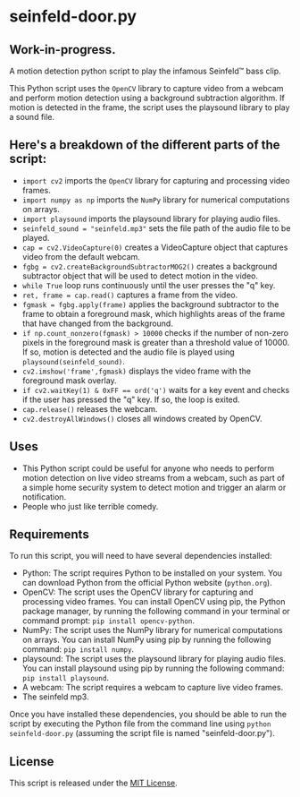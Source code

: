 # seinfeld-door.py
## Work-in-progress.
A motion detection python script to play the infamous Seinfeld™ bass clip.

This Python script uses the `OpenCV` library to capture video from a webcam and perform motion detection using a background subtraction algorithm. If motion is detected in the frame, the script uses the playsound library to play a sound file.

## Here's a breakdown of the different parts of the script:

* `import cv2` imports the `OpenCV` library for capturing and processing video frames.
* `import numpy as np` imports the `NumPy` library for numerical computations on arrays.
* `import playsound` imports the playsound library for playing audio files.
* `seinfeld_sound = "seinfeld.mp3"` sets the file path of the audio file to be played.
* `cap = cv2.VideoCapture(0)` creates a VideoCapture object that captures video from the default webcam.
* `fgbg = cv2.createBackgroundSubtractorMOG2()` creates a background subtractor object that will be used to detect motion in the video.
* `while True` loop runs continuously until the user presses the "q" key.
* `ret, frame = cap.read()` captures a frame from the video.
* `fgmask = fgbg.apply(frame)` applies the background subtractor to the frame to obtain a foreground mask, which highlights areas of the frame that have changed from the background.
* `if np.count_nonzero(fgmask) > 10000` checks if the number of non-zero pixels in the foreground mask is greater than a threshold value of 10000. If so, motion is detected and the audio file is played using `playsound(seinfeld_sound)`.
* `cv2.imshow('frame',fgmask)` displays the video frame with the foreground mask overlay.
* `if cv2.waitKey(1) & 0xFF == ord('q')` waits for a key event and checks if the user has pressed the "q" key. If so, the loop is exited.
* `cap.release()` releases the webcam.
* `cv2.destroyAllWindows()` closes all windows created by OpenCV.

## Uses
* This Python script could be useful for anyone who needs to perform motion detection on live video streams from a webcam, such as part of a simple home security system to detect motion and trigger an alarm or notification.
* People who just like terrible comedy.

## Requirements
To run this script, you will need to have several dependencies installed:
* Python: The script requires Python to be installed on your system. You can download Python from the official Python website (`python.org`).
* OpenCV: The script uses the OpenCV library for capturing and processing video frames. You can install OpenCV using pip, the Python package manager, by running the following command in your terminal or command prompt: `pip install opencv-python`.
* NumPy: The script uses the NumPy library for numerical computations on arrays. You can install NumPy using pip by running the following command: `pip install numpy`.
* playsound: The script uses the playsound library for playing audio files. You can install playsound using pip by running the following command: `pip install playsound`.
* A webcam: The script requires a webcam to capture live video frames.
* The seinfeld mp3.

Once you have installed these dependencies, you should be able to run the script by executing the Python file from the command line using `python seinfeld-door.py` (assuming the script file is named "seinfeld-door.py").

## License

This script is released under the [MIT License](LICENSE).
